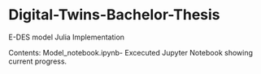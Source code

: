 # Digital-Twins-Bachelor-Thesis
E-DES model Julia Implementation

Contents:
Model_notebook.ipynb- Excecuted Jupyter Notebook showing current progress.
